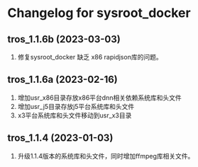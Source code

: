 # Changelog for sysroot_docker

tros_1.1.6b (2023-03-03)
------------------
1. 修复sysroot_docker 缺乏 x86 rapidjson库的问题。

tros_1.1.6a (2023-02-16)
------------------
1. 增加usr_x86目录存放x86平台dnn相关依赖系统库和头文件
2. 增加usr_j5目录存放j5平台系统库和头文件
3. x3平台系统库和头文件移动到usr_x3目录

tros_1.1.4 (2023-01-03)
------------------
1. 升级1.1.4版本的系统库和头文件，同时增加ffmpeg库相关文件。
